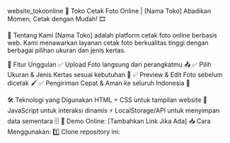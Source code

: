 website_tokoonline
📸 Toko Cetak Foto Online | [Nama Toko]
Abadikan Momen, Cetak dengan Mudah! 🎞️

🌟 Tentang Kami
[Nama Toko] adalah platform cetak foto online berbasis web. Kami menawarkan layanan cetak foto berkualitas tinggi dengan berbagai pilihan ukuran dan jenis kertas.

🎨 Fitur Unggulan
✅ Upload Foto langsung dari perangkatmu 📤
✅ Pilih Ukuran & Jenis Kertas sesuai kebutuhan 🎨
✅ Preview & Edit Foto sebelum dicetak 🖌️
✅ Pengiriman Cepat & Aman ke seluruh Indonesia 🚀

🛠️ Teknologi yang Digunakan
HTML + CSS untuk tampilan website 🎨
JavaScript untuk interaksi dinamis ⚡
LocalStorage/API untuk menyimpan data sementara 🗄️
📌 Demo Online: [Tambahkan Link Jika Ada]
📥 Cara Menggunakan:
1️⃣ Clone repository ini:
```bash git clone https://github.com/username/nama-repo.git

